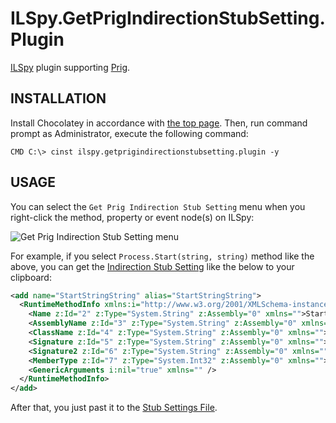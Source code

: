 # ILSpy.GetPrigIndirectionStubSetting.Plugin
[ILSpy](https://github.com/icsharpcode/ILSpy) plugin supporting [Prig](https://github.com/urasandesu/Prig).



## INSTALLATION
Install Chocolatey in accordance with [the top page](https://chocolatey.org/). Then, run command prompt as Administrator, execute the following command: 
```dos
CMD C:\> cinst ilspy.getprigindirectionstubsetting.plugin -y
```



## USAGE
You can select the `Get Prig Indirection Stub Setting` menu when you right-click the method, property or event node(s) on ILSpy:  

![Get Prig Indirection Stub Setting menu](https://cdn.rawgit.com/urasandesu/ILSpy.GetPrigIndirectionStubSetting.Plugin/master/ILSpy.GetPrigIndirectionStubSetting.Plugin/Resources/Screenshot.png)

For example, if you select `Process.Start(string, string)` method like the above, you can get the [Indirection Stub Setting](https://github.com/urasandesu/Prig/wiki/Cheat-Sheet#-indirection-stub-setting) like the below to your clipboard: 
```xml
<add name="StartStringString" alias="StartStringString">
  <RuntimeMethodInfo xmlns:i="http://www.w3.org/2001/XMLSchema-instance" xmlns:x="http://www.w3.org/2001/XMLSchema" z:Id="1" z:FactoryType="MemberInfoSerializationHolder" z:Type="System.Reflection.MemberInfoSerializationHolder" z:Assembly="0" xmlns:z="http://schemas.microsoft.com/2003/10/Serialization/" xmlns="http://schemas.datacontract.org/2004/07/System.Reflection">
    <Name z:Id="2" z:Type="System.String" z:Assembly="0" xmlns="">Start</Name>
    <AssemblyName z:Id="3" z:Type="System.String" z:Assembly="0" xmlns="">System, Version=4.0.0.0, Culture=neutral, PublicKeyToken=b77a5c561934e089</AssemblyName>
    <ClassName z:Id="4" z:Type="System.String" z:Assembly="0" xmlns="">System.Diagnostics.Process</ClassName>
    <Signature z:Id="5" z:Type="System.String" z:Assembly="0" xmlns="">System.Diagnostics.Process Start(System.String, System.String)</Signature>
    <Signature2 z:Id="6" z:Type="System.String" z:Assembly="0" xmlns="">System.Diagnostics.Process Start(System.String, System.String)</Signature2>
    <MemberType z:Id="7" z:Type="System.Int32" z:Assembly="0" xmlns="">8</MemberType>
    <GenericArguments i:nil="true" xmlns="" />
  </RuntimeMethodInfo>
</add>
```

After that, you just past it to the [Stub Settings File](https://github.com/urasandesu/Prig/wiki/Cheat-Sheet#-stub-settings-file).
